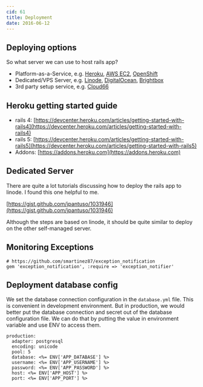 ```yaml
---
cid: 61
title: Deployment
date: 2016-06-12
---
```


## Deploying options

So what server we can use to host rails app?

- Platform-as-a-Service, e.g. [Heroku](https://www.heroku.com/), [AWS EC2](http://aws.amazon.com/ec2/), [OpenShift](https://www.openshift.com/)
- Dedicated/VPS Server, e.g. [Linode](https://www.linode.com), [DigitalOcean](https://www.digitalocean.com), [Brightbox](http://www.brightbox.co.uk/)
- 3rd party setup service, e.g. [Cloud66](http://www.cloud66.com)

## Heroku getting started guide

- rails 4: [https://devcenter.heroku.com/articles/getting-started-with-rails4](https://devcenter.heroku.com/articles/getting-started-with-rails4)
- rails 5: [https://devcenter.heroku.com/articles/getting-started-with-rails5](https://devcenter.heroku.com/articles/getting-started-with-rails5)
- Addons: [https://addons.heroku.com](https://addons.heroku.com)

## Dedicated Server

There are quite a lot tutorials discussing how to deploy the rails app to linode. I found this one helpful to me.

[https://gist.github.com/jpantuso/1031946](https://gist.github.com/jpantuso/1031946)

Although the steps are based on linode, it should be quite similar to deploy on the other self-managed server.

## Monitoring Exceptions

~~~
# https://github.com/smartinez87/exception_notification
gem 'exception_notification', :require => 'exception_notifier'
~~~

## Deployment database config

We set the database connection configuration in the `database.yml` file. This is convenient in development environment. But in production, we would better put the database connection and secret out of the database configuration file. We can do that by putting the value in environment variable and use ENV to access them.

~~~
production:
  adapter: postgresql
  encoding: unicode
  pool: 5
  database: <%= ENV['APP_DATABASE'] %>
  username: <%= ENV['APP_USERNAME'] %>
  password: <%= ENV['APP_PASSWORD'] %>
  host: <%= ENV['APP_HOST'] %>
  port: <%= ENV['APP_PORT'] %>
~~~